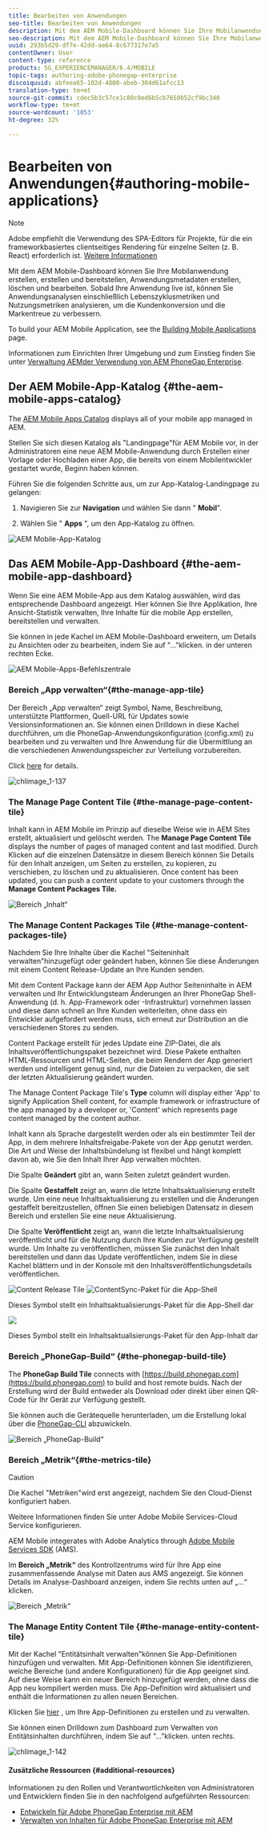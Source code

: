 ```yaml
---
title: Bearbeiten von Anwendungen
seo-title: Bearbeiten von Anwendungen
description: Mit dem AEM Mobile-Dashboard können Sie Ihre Mobilanwendung erstellen, erstellen und bereitstellen, Anwendungsmetadaten erstellen, löschen und bearbeiten. Auf dieser Seite erfahren Sie mehr.
seo-description: Mit dem AEM Mobile-Dashboard können Sie Ihre Mobilanwendung erstellen, erstellen und bereitstellen, Anwendungsmetadaten erstellen, löschen und bearbeiten. Auf dieser Seite erfahren Sie mehr.
uuid: 293b5d29-df7e-42dd-ae64-8c677317e7a5
contentOwner: User
content-type: reference
products: SG_EXPERIENCEMANAGER/6.4/MOBILE
topic-tags: authoring-adobe-phonegap-enterprise
discoiquuid: abfeea65-102d-4800-abeb-304d61afcc13
translation-type: tm+mt
source-git-commit: cdec5b3c57ce1c80c0ed6b5cb7650b52cf9bc340
workflow-type: tm+mt
source-wordcount: '1053'
ht-degree: 32%

---
```



# Bearbeiten von Anwendungen{#authoring-mobile-applications}

>[!NOTE]
>
>Adobe empfiehlt die Verwendung des SPA-Editors für Projekte, für die ein frameworkbasiertes clientseitiges Rendering für einzelne Seiten (z. B. React) erforderlich ist. [Weitere Informationen](/help/sites-developing/spa-overview.md)

Mit dem AEM Mobile-Dashboard können Sie Ihre Mobilanwendung erstellen, erstellen und bereitstellen, Anwendungsmetadaten erstellen, löschen und bearbeiten. Sobald Ihre Anwendung live ist, können Sie Anwendungsanalysen einschließlich Lebenszyklusmetriken und Nutzungsmetriken analysieren, um die Kundenkonversion und die Markentreue zu verbessern.

To build your AEM Mobile Application, see the [Building Mobile Applications](/help/mobile/building-app-mobile-phonegap.md) page.

Informationen zum Einrichten Ihrer Umgebung und zum Einstieg finden Sie unter [Verwaltung AEMder Verwendung von AEM PhoneGap Enterprise](/help/mobile/administer-phonegap.md).

## Der AEM Mobile-App-Katalog {#the-aem-mobile-apps-catalog}

The [AEM Mobile Apps Catalog](http://localhost:4502/aem/apps.html/content/phonegap) displays all of your mobile app managed in AEM.

Stellen Sie sich diesen Katalog als &quot;Landingpage&quot;für AEM Mobile vor, in der Administratoren eine neue AEM Mobile-Anwendung durch Erstellen einer Vorlage oder Hochladen einer App, die bereits von einem Mobilentwickler gestartet wurde, Beginn haben können.

Führen Sie die folgenden Schritte aus, um zur App-Katalog-Landingpage zu gelangen:

1. Navigieren Sie zur **Navigation** und wählen Sie dann &quot; **Mobil**&quot;.

1. Wählen Sie &quot; **Apps** &quot;, um den App-Katalog zu öffnen.

![AEM Mobile-App-Katalog](assets/chlimage_1-135.png)

## Das AEM Mobile-App-Dashboard {#the-aem-mobile-app-dashboard}

Wenn Sie eine AEM Mobile-App aus dem Katalog auswählen, wird das entsprechende Dashboard angezeigt. Hier können Sie Ihre Applikation, Ihre Ansicht-Statistik verwalten, Ihre Inhalte für die mobile App erstellen, bereitstellen und verwalten.

Sie können in jede Kachel im AEM Mobile-Dashboard erweitern, um Details zu Ansichten oder zu bearbeiten, indem Sie auf &quot;...&quot;klicken. in der unteren rechten Ecke.

![AEM Mobile-Apps-Befehlszentrale](assets/chlimage_1-136.png)

### Bereich „App verwalten“{#the-manage-app-tile}

Der Bereich „App verwalten“ zeigt Symbol, Name, Beschreibung, unterstützte Plattformen, Quell-URL für Updates sowie Versionsinformationen an. Sie können einen Drilldown in diese Kachel durchführen, um die PhoneGap-Anwendungskonfiguration (config.xml) zu bearbeiten und zu verwalten und Ihre Anwendung für die Übermittlung an die verschiedenen Anwendungsspeicher zur Verteilung vorzubereiten.

Click [here](/help/mobile/phonegap-app-details-tile.md) for details.

![chlimage_1-137](assets/chlimage_1-137.png)

### The Manage Page Content Tile {#the-manage-page-content-tile}

Inhalt kann in AEM Mobile im Prinzip auf dieselbe Weise wie in AEM Sites erstellt, aktualisiert und gelöscht werden. The **Manage Page Content Tile** displays the number of pages of managed content and last modified. Durch Klicken auf die einzelnen Datensätze in diesem Bereich können Sie Details für den Inhalt anzeigen, um Seiten zu erstellen, zu kopieren, zu verschieben, zu löschen und zu aktualisieren. Once content has been updated, you can push a content update to your customers through the **Manage Content Packages Tile.**

![Bereich „Inhalt“](assets/chlimage_1-138.png)

### The Manage Content Packages Tile {#the-manage-content-packages-tile}

Nachdem Sie Ihre Inhalte über die Kachel &quot;Seiteninhalt verwalten&quot;hinzugefügt oder geändert haben, können Sie diese Änderungen mit einem Content Release-Update an Ihre Kunden senden.

Mit dem Content Package kann der AEM App Author Seiteninhalte in AEM verwalten und Ihr Entwicklungsteam Änderungen an Ihrer PhoneGap Shell-Anwendung (d. h. App-Framework oder -Infrastruktur) vornehmen lassen und diese dann schnell an Ihre Kunden weiterleiten, ohne dass ein Entwickler aufgefordert werden muss, sich erneut zur Distribution an die verschiedenen Stores zu senden.

Content Package erstellt für jedes Update eine ZIP-Datei, die als Inhaltsveröffentlichungspaket bezeichnet wird. Diese Pakete enthalten HTML-Ressourcen und HTML-Seiten, die beim Rendern der App generiert werden und intelligent genug sind, nur die Dateien zu verpacken, die seit der letzten Aktualisierung geändert wurden.

The Manage Content Package Tile&#39;s **Type** column will display either &#39;App&#39; to signify Application Shell content, for example framework or infrastructure of the app managed by a developer or, &#39;Content&#39; which represents page content managed by the content author.

Inhalt kann als Sprache dargestellt werden oder als ein bestimmter Teil der App, in dem mehrere Inhaltsfreigabe-Pakete von der App genutzt werden. Die Art und Weise der Inhaltsbündelung ist flexibel und hängt komplett davon ab, wie Sie den Inhalt Ihrer App verwalten möchten.

Die Spalte **Geändert** gibt an, wann Seiten zuletzt geändert wurden.

Die Spalte **Gestaffelt** zeigt an, wann die letzte Inhaltsaktualisierung erstellt wurde. Um eine neue Inhaltsaktualisierung zu erstellen und die Änderungen gestaffelt bereitzustellen, öffnen Sie einen beliebigen Datensatz in diesem Bereich und erstellen Sie eine neue Aktualisierung.

Die Spalte **Veröffentlicht** zeigt an, wann die letzte Inhaltsaktualisierung veröffentlicht und für die Nutzung durch Ihre Kunden zur Verfügung gestellt wurde. Um Inhalte zu veröffentlichen, müssen Sie zunächst den Inhalt bereitstellen und dann das Update veröffentlichen, indem Sie in diese Kachel blättern und in der Konsole mit den Inhaltsveröffentlichungsdetails veröffentlichen.

![Content Release Tile](assets/chlimage_1-139.png) ![ContentSync-Paket für die App-Shell](do-not-localize/chlimage_1-5.png)

Dieses Symbol stellt ein Inhaltsaktualisierungs-Paket für die App-Shell dar

![](do-not-localize/chlimage_1-6.png)

Dieses Symbol stellt ein Inhaltsaktualisierungs-Paket für den App-Inhalt dar

### Bereich „PhoneGap-Build“ {#the-phonegap-build-tile}

The **PhoneGap Build Tile** connects with [https://build.phonegap.com](https://build.phonegap.com) to build and host remote buids. Nach der Erstellung wird der Build entweder als Download oder direkt über einen QR-Code für Ihr Gerät zur Verfügung gestellt.

Sie können auch die Gerätequelle herunterladen, um die Erstellung lokal über die [PhoneGap-CLI](https://docs.phonegap.com/en/3.5.0/guide_cli_index.md.html) abzuwickeln.

![Bereich „PhoneGap-Build“](assets/chlimage_1-140.png)

### Bereich „Metrik“{#the-metrics-tile}

>[!CAUTION]
>
>Die Kachel &quot;Metriken&quot;wird erst angezeigt, nachdem Sie den Cloud-Dienst konfiguriert haben.
>
>Weitere Informationen finden Sie unter Adobe Mobile Services-Cloud Service [](/help/mobile/configure-adobe-mobile-cloud-service.md) konfigurieren.

AEM Mobile integerates with Adobe Analytics through [Adobe Mobile Services SDK](https://www.adobe.com/ca/solutions/digital-marketing/mobile-services/app-sdk.html) (AMS).

Im **Bereich „Metrik“** des Kontrollzentrums wird für Ihre App eine zusammenfassende Analyse mit Daten aus AMS angezeigt. Sie können Details im Analyse-Dashboard anzeigen, indem Sie rechts unten auf „...“ klicken.

![Bereich „Metrik“](assets/chlimage_1-141.png)

### The Manage Entity Content Tile {#the-manage-entity-content-tile}

Mit der Kachel &quot;Entitätsinhalt verwalten&quot;können Sie App-Definitionen hinzufügen und verwalten. Mit App-Definitionen können Sie identifizieren, welche Bereiche (und andere Konfigurationen) für die App geeignet sind. Auf diese Weise kann ein neuer Bereich hinzugefügt werden, ohne dass die App neu kompiliert werden muss. Die App-Definition wird aktualisiert und enthält die Informationen zu allen neuen Bereichen.

Klicken Sie [hier](/help/mobile/phonegap-app-definitions.md) , um Ihre App-Definitionen zu erstellen und zu verwalten.

Sie können einen Drilldown zum Dashboard zum Verwalten von Entitätsinhalten durchführen, indem Sie auf &quot;...&quot;klicken. unten rechts.

![chlimage_1-142](assets/chlimage_1-142.png)

#### Zusätzliche Ressourcen {#additional-resources}

Informationen zu den Rollen und Verantwortlichkeiten von Administratoren und Entwicklern finden Sie in den nachfolgend aufgeführten Ressourcen:

* [Entwickeln für Adobe PhoneGap Enterprise mit AEM](/help/mobile/developing-in-phonegap.md)
* [Verwalten von Inhalten für Adobe PhoneGap Enterprise mit AEM](/help/mobile/administer-phonegap.md)

